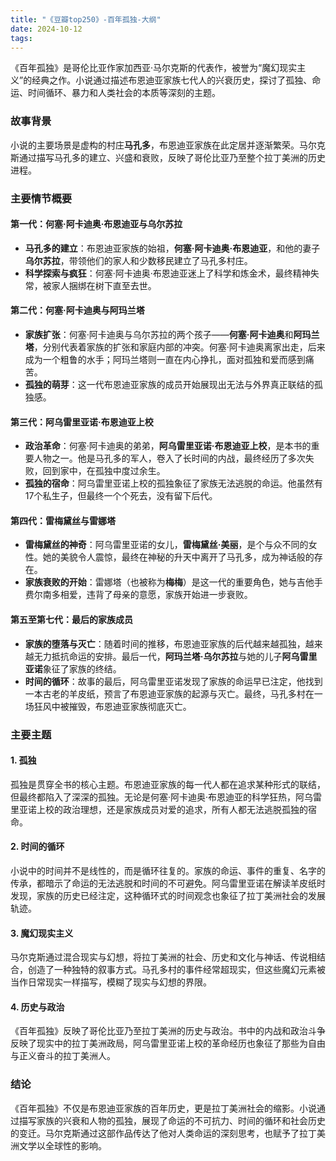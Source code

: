 ```yaml
---
title: "《豆瓣top250》-百年孤独-大纲"
date: 2024-10-12
tags: 
---
```

《百年孤独》是哥伦比亚作家加西亚·马尔克斯的代表作，被誉为“魔幻现实主义”的经典之作。小说通过描述布恩迪亚家族七代人的兴衰历史，探讨了孤独、命运、时间循环、暴力和人类社会的本质等深刻的主题。

### 故事背景
小说的主要场景是虚构的村庄**马孔多**，布恩迪亚家族在此定居并逐渐繁荣。马尔克斯通过描写马孔多的建立、兴盛和衰败，反映了哥伦比亚乃至整个拉丁美洲的历史进程。

### 主要情节概要

#### 第一代：何塞·阿卡迪奥·布恩迪亚与乌尔苏拉
- **马孔多的建立**：布恩迪亚家族的始祖，**何塞·阿卡迪奥·布恩迪亚**，和他的妻子**乌尔苏拉**，带领他们的家人和少数移民建立了马孔多村庄。
- **科学探索与疯狂**：何塞·阿卡迪奥·布恩迪亚迷上了科学和炼金术，最终精神失常，被家人捆绑在树下直至去世。

#### 第二代：何塞·阿卡迪奥与阿玛兰塔
- **家族扩张**：何塞·阿卡迪奥与乌尔苏拉的两个孩子——**何塞·阿卡迪奥**和**阿玛兰塔**，分别代表着家族的扩张和家庭内部的冲突。何塞·阿卡迪奥离家出走，后来成为一个粗鲁的水手；阿玛兰塔则一直在内心挣扎，面对孤独和爱而感到痛苦。
- **孤独的萌芽**：这一代布恩迪亚家族的成员开始展现出无法与外界真正联结的孤独感。

#### 第三代：阿乌雷里亚诺·布恩迪亚上校
- **政治革命**：何塞·阿卡迪奥的弟弟，**阿乌雷里亚诺·布恩迪亚上校**，是本书的重要人物之一。他是马孔多的军人，卷入了长时间的内战，最终经历了多次失败，回到家中，在孤独中度过余生。
- **孤独的宿命**：阿乌雷里亚诺上校的孤独象征了家族无法逃脱的命运。他虽然有17个私生子，但最终一个个死去，没有留下后代。

#### 第四代：雷梅黛丝与雷娜塔
- **雷梅黛丝的神奇**：阿乌雷里亚诺的女儿，**雷梅黛丝·美丽**，是个与众不同的女性。她的美貌令人震惊，最终在神秘的升天中离开了马孔多，成为神话般的存在。
- **家族衰败的开始**：雷娜塔（也被称为**梅梅**）是这一代的重要角色，她与吉他手费尔南多相爱，违背了母亲的意愿，家族开始进一步衰败。

#### 第五至第七代：最后的家族成员
- **家族的堕落与灭亡**：随着时间的推移，布恩迪亚家族的后代越来越孤独，越来越无力抵抗命运的安排。最后一代，**阿玛兰塔·乌尔苏拉**与她的儿子**阿乌雷里亚诺**象征了家族的终结。
- **时间的循环**：故事的最后，阿乌雷里亚诺发现了家族的命运早已注定，他找到一本古老的羊皮纸，预言了布恩迪亚家族的起源与灭亡。最终，马孔多村在一场狂风中被摧毁，布恩迪亚家族彻底灭亡。

### 主要主题

#### 1. **孤独**
孤独是贯穿全书的核心主题。布恩迪亚家族的每一代人都在追求某种形式的联结，但最终都陷入了深深的孤独。无论是何塞·阿卡迪奥·布恩迪亚的科学狂热，阿乌雷里亚诺上校的政治理想，还是家族成员对爱的追求，所有人都无法逃脱孤独的宿命。

#### 2. **时间的循环**
小说中的时间并不是线性的，而是循环往复的。家族的命运、事件的重复、名字的传承，都暗示了命运的无法逃脱和时间的不可避免。阿乌雷里亚诺在解读羊皮纸时发现，家族的历史已经注定，这种循环式的时间观念也象征了拉丁美洲社会的发展轨迹。

#### 3. **魔幻现实主义**
马尔克斯通过混合现实与幻想，将拉丁美洲的社会、历史和文化与神话、传说相结合，创造了一种独特的叙事方式。马孔多村的事件经常超现实，但这些魔幻元素被当作日常现实一样描写，模糊了现实与幻想的界限。

#### 4. **历史与政治**
《百年孤独》反映了哥伦比亚乃至拉丁美洲的历史与政治。书中的内战和政治斗争反映了现实中的拉丁美洲政局，阿乌雷里亚诺上校的革命经历也象征了那些为自由与正义奋斗的拉丁美洲人。

### 结论
《百年孤独》不仅是布恩迪亚家族的百年历史，更是拉丁美洲社会的缩影。小说通过描写家族的兴衰和人物的孤独，展现了命运的不可抗力、时间的循环和社会历史的变迁。马尔克斯通过这部作品传达了他对人类命运的深刻思考，也赋予了拉丁美洲文学以全球性的影响。
